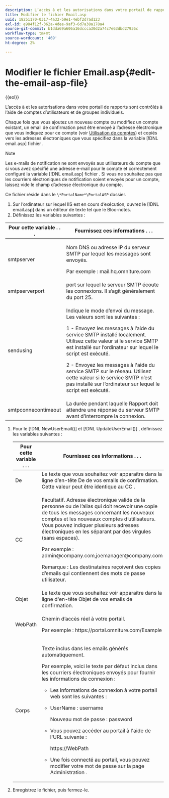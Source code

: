 ```yaml
---
description: L’accès à et les autorisations dans votre portail de rapports sont contrôlés à l’aide de comptes d’utilisateurs et de groupes individuels.
title: Modifier le fichier Email.asp
uuid: 18251170-0317-4a32-b9e1-4ebf2d7ad123
exl-id: e984f12f-362a-4dee-9af3-6d7a38a178a4
source-git-commit: b1dda69a606a16dccca30d2a74c7e63dbd27936c
workflow-type: tm+mt
source-wordcount: '469'
ht-degree: 2%

---
```


# Modifier le fichier Email.asp{#edit-the-email-asp-file}

{{eol}}

L’accès à et les autorisations dans votre portail de rapports sont contrôlés à l’aide de comptes d’utilisateurs et de groupes individuels.

Chaque fois que vous ajoutez un nouveau compte ou modifiez un compte existant, un email de confirmation peut être envoyé à l’adresse électronique que vous indiquez pour ce compte (voir [Utilisation de comptes](../../../home/c-rpt-oview/c-admin-rpt/c-work-accts/c-work-accts.md#concept-c933a1940bda4a3489d61d8af315e45d)) et copiés vers les adresses électroniques que vous spécifiez dans la variable [!DNL email.asp] fichier .

>[!NOTE]
>
>Les e-mails de notification ne sont envoyés aux utilisateurs du compte que si vous avez spécifié une adresse e-mail pour le compte et correctement configuré la variable [!DNL email.asp] fichier . Si vous ne souhaitez pas que les courriers électroniques de notification soient envoyés pour un compte, laissez vide le champ d’adresse électronique du compte.

Ce fichier réside dans le `\*PortalName*\PortalASP` dossier.

1. Sur l’ordinateur sur lequel IIS est en cours d’exécution, ouvrez le [!DNL email.asp] dans un éditeur de texte tel que le Bloc-notes.
1. Définissez les variables suivantes :

<table id="table_44F52DA266364DF993C40678A28E0F0D">
 <thead>
  <tr>
   <th colname="col1" class="entry"> Pour cette variable . . . </th>
   <th colname="col2" class="entry"> Fournissez ces informations . . . </th>
  </tr>
 </thead>
 <tbody>
  <tr>
   <td colname="col1"> smtpserver </td>
   <td colname="col2"> <p>Nom DNS ou adresse IP du serveur SMTP par lequel les messages sont envoyés. </p> <p>Par exemple : <span class="filepath"> mail.hq.omniture.com</span></p> </td>
  </tr>
  <tr>
   <td colname="col1"> smtpserverport </td>
   <td colname="col2"> port sur lequel le serveur SMTP écoute les connexions. Il s’agit généralement du port 25. </td>
  </tr>
  <tr>
   <td colname="col1"> sendusing </td>
   <td colname="col2"> <p>Indique le mode d’envoi du message. Les valeurs sont les suivantes : </p> <p>1 - Envoyez les messages à l’aide du service SMTP installé localement. Utilisez cette valeur si le service SMTP est installé sur l’ordinateur sur lequel le script est exécuté. </p> <p>2 - Envoyez les messages à l'aide du service SMTP sur le réseau. Utilisez cette valeur si le service SMTP n’est pas installé sur l’ordinateur sur lequel le script est exécuté. </p> </td>
  </tr>
  <tr>
   <td colname="col1"> smtpconnecontimeout </td>
   <td colname="col2">La durée pendant laquelle <span class="wintitle"> Rapport</span> doit attendre une réponse du serveur SMTP avant d’interrompre la connexion. </td>
  </tr>
 </tbody>
</table>

1. Pour le [!DNL NewUserEmail()] et [!DNL UpdateUserEmail()] , définissez les variables suivantes :

   <table id="table_91C5E36B84A94C4097EE5993592BE587">
   <thead>
   <tr>
      <th colname="col1" class="entry"> Pour cette variable . . . </th>
      <th colname="col2" class="entry"> Fournissez ces informations . . . </th>
   </tr>
   </thead>
   <tbody>
   <tr>
      <td colname="col1"> De </td>
      <td colname="col2">Le texte que vous souhaitez voir apparaître dans la ligne d’en-tête De de vos emails de confirmation. Cette valeur peut être identique au <span class="wintitle"> CC</span> . </td>
   </tr>
   <tr>
      <td colname="col1"> CC </td>
      <td colname="col2"> <p>Facultatif. Adresse électronique valide de la personne ou de l’alias qui doit recevoir une copie de tous les messages concernant les nouveaux comptes et les nouveaux comptes d’utilisateurs. Vous pouvez indiquer plusieurs adresses électroniques en les séparant par des virgules (sans espaces). </p> <p>Par exemple : <span class="filepath"> admin@company.com,joemanager@company.com</span></p> <p> <p>Remarque : Les destinataires reçoivent des copies d’emails qui contiennent des mots de passe utilisateur. </p> </p> </td>
   </tr>
   <tr>
      <td colname="col1"> Objet </td>
      <td colname="col2"> Le texte que vous souhaitez voir apparaître dans la ligne d'en-tête Objet de vos emails de confirmation. </td>
   </tr>
   <tr>
      <td colname="col1"> WebPath </td>
      <td colname="col2"> <p>Chemin d’accès réel à votre portail. </p> <p>Par exemple : <span class="filepath"> https://portal.omniture.com/Example</span></p> </td>
   </tr>
   <tr>
      <td colname="col1"> Corps </td>
      <td colname="col2"> <p>Texte inclus dans les emails générés automatiquement. </p> <p>Par exemple, voici le texte par défaut inclus dans les courriers électroniques envoyés pour fournir les informations de connexion :
      <ul id="ul_7FF2E7399AB64D279EC5794AB02C9749">
      <li id="li_7CBCC5CFF9E04776BBC893278785AEE7">Les informations de connexion à votre portail web sont les suivantes : </li>
      <li id="li_5346F0AB3568444B88117C295D8E99C5"><p>UserName : username </p><p>Nouveau mot de passe : password </p></li>
      <li id="li_B0D1FAE818BA42CF8546796800A1AA08"><p>Vous pouvez accéder au portail à l'aide de l'URL suivante : </p><p><span class="filepath"> https://WebPath</span></p></li>
      <li id="li_7CD71EBDFA1D418F960040569CD511EB">Une fois connecté au portail, vous pouvez modifier votre mot de passe sur la page <span class="wintitle"> Administration</span> . </li>
      </ul></p> </td>
   </tr>
   </tbody>
   </table>

1. Enregistrez le fichier, puis fermez-le.
